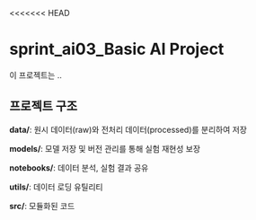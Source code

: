<<<<<<< HEAD
# sprint_ai03_Basic AI Project
이 프로젝트는 ..

## 프로젝트 구조

**data/**: 원시 데이터(raw)와 전처리 데이터(processed)를 분리하여 저장

**models/**: 모델 저장 및 버전 관리를 통해 실험 재현성 보장

**notebooks/**: 데이터 분석, 실험 결과 공유

**utils/**: 데이터 로딩 유틸리티

**src/**: 모듈화된 코드

